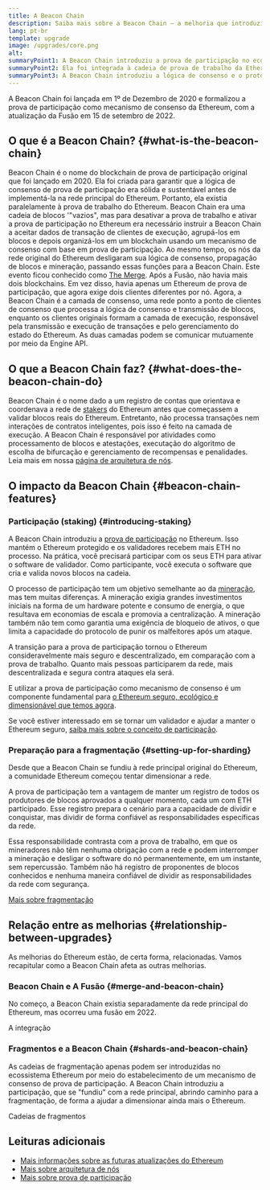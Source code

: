 ```yaml
---
title: A Beacon Chain
description: Saiba mais sobre a Beacon Chain — a melhoria que introduziu a prova de participação no Ethereum.
lang: pt-br
template: upgrade
image: /upgrades/core.png
alt: 
summaryPoint1: A Beacon Chain introduziu a prova de participação no ecossistema Ethereum.
summaryPoint2: Ela foi integrada à cadeia de prova de trabalho da Ethereum original em setembro de 2022.
summaryPoint3: A Beacon Chain introduziu a lógica de consenso e o protocolo de propagação de boatos de bloco que agora protege a Ethereum.
---
```


<UpgradeStatus isShipped dateKey="page-upgrades:page-upgrades-beacon-date">
  A Beacon Chain foi lançada em 1º de Dezembro de 2020 e formalizou a prova de participação como mecanismo de consenso da Ethereum, com a atualização da Fusão em 15 de setembro de 2022.
</UpgradeStatus>

## O que é a Beacon Chain? {#what-is-the-beacon-chain}

Beacon Chain é o nome do blockchain de prova de participação original que foi lançado em 2020. Ela foi criada para garantir que a lógica de consenso de prova de participação era sólida e sustentável antes de implementá-la na rede principal do Ethereum. Portanto, ela existia paralelamente à prova de trabalho do Ethereum. Beacon Chain era uma cadeia de blocos '"vazios", mas para desativar a prova de trabalho e ativar a prova de participação no Ethereum era necessário instruir a Beacon Chain a aceitar dados de transação de clientes de execução, agrupá-los em blocos e depois organizá-los em um blockchain usando um mecanismo de consenso com base em prova de participação. Ao mesmo tempo, os nós da rede original do Ethereum desligaram sua lógica de consenso, propagação de blocos e mineração, passando essas funções para a Beacon Chain. Este evento ficou conhecido como [The Merge](/roadmap/merge/). Após a Fusão, não havia mais dois blockchains. Em vez disso, havia apenas um Ethereum de prova de participação, que agora exige dois clientes diferentes por nó. Agora, a Beacon Chain é a camada de consenso, uma rede ponto a ponto de clientes de consenso que processa a lógica de consenso e transmissão de blocos, enquanto os clientes originais formam a camada de execução, responsável pela transmissão e execução de transações e pelo gerenciamento do estado do Ethereum. As duas camadas podem se comunicar mutuamente por meio da Engine API.

## O que a Beacon Chain faz? {#what-does-the-beacon-chain-do}

Beacon Chain é o nome dado a um registro de contas que orientava e coordenava a rede de [stakers](/participantes/) do Ethereum antes que começassem a validar blocos reais do Ethereum. Entretanto, não processa transações nem interações de contratos inteligentes, pois isso é feito na camada de execução. A Beacon Chain é responsável por atividades como processamento de blocos e atestações, executação do algoritmo de escolha de bifurcação e gerenciamento de recompensas e penalidades. Leia mais em nossa [página de arquitetura de nós](/developers/docs/nodes-and-clients/node-architecture/#node-comparison).

## O impacto da Beacon Chain {#beacon-chain-features}

### Participação (staking) {#introducing-staking}

A Beacon Chain introduziu a [prova de participação](/developers/docs/consensus-mechanisms/pos/) no Ethereum. Isso mantém o Ethereum protegido e os validadores recebem mais ETH no processo. Na prática, você precisará participar com os seus ETH para ativar o software de validador. Como participante, você executa o software que cria e valida novos blocos na cadeia.

O processo de participação tem um objetivo semelhante ao da [mineração](/developers/docs/consensus-mechanisms/pow/mining/), mas tem muitas diferenças. A mineração exigia grandes investimentos iniciais na forma de um hardware potente e consumo de energia, o que resultava em economias de escala e promovia a centralização. A mineração também não tem como garantia uma exigência de bloqueio de ativos, o que limita a capacidade do protocolo de punir os malfeitores após um ataque.

A transição para a prova de participação tornou o Ethereum consideravelmente mais seguro e descentralizado, em comparação com a prova de trabalho. Quanto mais pessoas participarem da rede, mais descentralizada e segura contra ataques ela será.

E utilizar a prova de participação como mecanismo de consenso é um componente fundamental para [o Ethereum seguro, ecológico e dimensionável que temos agora](/roadmap/vision/).

<InfoBanner emoji=":money_bag:">
  Se você estiver interessado em se tornar um validador e ajudar a manter o Ethereum seguro, <a href="/staking/">saiba mais sobre o conceito de participação</a>.
</InfoBanner>

### Preparação para a fragmentação {#setting-up-for-sharding}

Desde que a Beacon Chain se fundiu à rede principal original do Ethereum, a comunidade Ethereum começou tentar dimensionar a rede.

A prova de participação tem a vantagem de manter um registro de todos os produtores de blocos aprovados a qualquer momento, cada um com ETH participado. Esse registro prepara o cenário para a capacidade de dividir e conquistar, mas dividir de forma confiável as responsabilidades específicas da rede.

Essa responsabilidade contrasta com a prova de trabalho, em que os mineradores não têm nenhuma obrigação com a rede e podem interromper a mineração e desligar o software do nó permanentemente, em um instante, sem repercussão. Também não há registro de proponentes de blocos conhecidos e nenhuma maneira confiável de dividir as responsabilidades da rede com segurança.

[Mais sobre fragmentação](/roadmap/danksharding/)

## Relação entre as melhorias {#relationship-between-upgrades}

As melhorias do Ethereum estão, de certa forma, relacionadas. Vamos recapitular como a Beacon Chain afeta as outras melhorias.

### Beacon Chain e A Fusão {#merge-and-beacon-chain}

No começo, a Beacon Chain existia separadamente da rede principal do Ethereum, mas ocorreu uma fusão em 2022.

<ButtonLink to="/roadmap/merge/">
  A integração
</ButtonLink>

### Fragmentos e a Beacon Chain {#shards-and-beacon-chain}

As cadeias de fragmentação apenas podem ser introduzidas no ecossistema Ethereum por meio do estabelecimento de um mecanismo de consenso de prova de participação. A Beacon Chain introduziu a participação, que se "fundiu" com a rede principal, abrindo caminho para a fragmentação, de forma a ajudar a dimensionar ainda mais o Ethereum.

<ButtonLink to="/roadmap/danksharding/">
  Cadeias de fragmentos
</ButtonLink>

## Leituras adicionais

- [Mais informações sobre as futuras atualizações do Ethereum](/roadmap/vision)
- [Mais sobre arquitetura de nós](/developers/docs/nodes-and-clients/node-architecture)
- [Mais sobre prova de participação](/developers/docs/consensus-mechanisms/pos)
